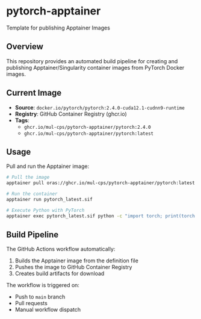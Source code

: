 # pytorch-apptainer

Template for publishing Apptainer Images

## Overview

This repository provides an automated build pipeline for creating and
publishing Apptainer/Singularity container images from PyTorch Docker images.

## Current Image

- **Source**: `docker.io/pytorch/pytorch:2.4.0-cuda12.1-cudnn9-runtime`
- **Registry**: GitHub Container Registry (ghcr.io)
- **Tags**:
  - `ghcr.io/mul-cps/pytorch-apptainer/pytorch:2.4.0`
  - `ghcr.io/mul-cps/pytorch-apptainer/pytorch:latest`

## Usage

Pull and run the Apptainer image:

```bash
# Pull the image
apptainer pull oras://ghcr.io/mul-cps/pytorch-apptainer/pytorch:latest

# Run the container
apptainer run pytorch_latest.sif

# Execute Python with PyTorch
apptainer exec pytorch_latest.sif python -c "import torch; print(torch.__version__)"
```

## Build Pipeline

The GitHub Actions workflow automatically:
1. Builds the Apptainer image from the definition file
2. Pushes the image to GitHub Container Registry
3. Creates build artifacts for download

The workflow is triggered on:
- Push to `main` branch
- Pull requests
- Manual workflow dispatch
